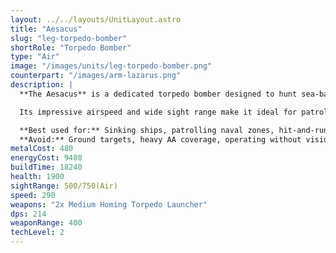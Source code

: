 ```yaml
---
layout: ../../layouts/UnitLayout.astro
title: "Aesacus"
slug: "leg-torpedo-bomber"
shortRole: "Torpedo Bomber"
type: "Air"
image: "/images/units/leg-torpedo-bomber.png"
counterpart: "/images/arm-lazarus.png"
description: |
  **The Aesacus** is a dedicated torpedo bomber designed to hunt sea-based threats with precision and speed. Armed with dual homing torpedoes, it excels at striking ships, submarines, and naval structures from above — delivering pinpoint damage before retreating to safety.

  Its impressive airspeed and wide sight range make it ideal for patrol runs and opportunistic strikes along coastlines and deep water. However, it is poorly suited for land targets and vulnerable to both air and anti-air fire, so deploy with awareness and escort.

  **Best used for:** Sinking ships, patrolling naval zones, hit-and-run sea strikes  
  **Avoid:** Ground targets, heavy AA coverage, operating without vision or support
metalCost: 480
energyCost: 9480
buildTime: 18240
health: 1900
sightRange: 500/750(Air)
speed: 290
weapons: "2x Medium Homing Torpedo Launcher"
dps: 214
weaponRange: 400
techLevel: 2
---
```

